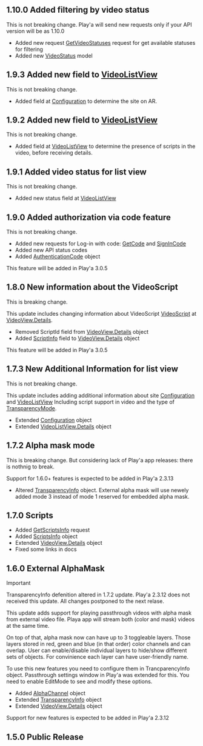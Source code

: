 ## 1.10.0 Added filtering by video status
This is not breaking change. Play'a will send new requests only if your API version will be as 1.10.0

- Added new request [GetVideoStatuses](docs.md#getvideostatuses) request for get available statuses for filtering
- Added new [VideoStatus](docs.md#videostatus) model

## 1.9.3 Added new field to [VideoListView](docs.md#videolistview)
This is not breaking change.

- Added field at [Configuration](docs.md#configuration) to determine the site on AR.

## 1.9.2 Added new field to [VideoListView](docs.md#videolistview)
This is not breaking change.

- Added field at [VideoListView](docs.md#videolistview) to determine the presence of scripts in the video, before receiving details.

## 1.9.1 Added video status for list view
This is not breaking change.

- Added new status field at [VideoListView](docs.md#videolistview)

## 1.9.0 Added authorization via code feature
This is not breaking change.

- Added new requests for Log-in with code: [GetCode](docs.md#getcode) and [SignInCode](docs.md#signincode)
- Added new API status codes
- Added [AuthenticationCode](docs.md#authenticationcode) object

This feature will be added in Play'a 3.0.5

## 1.8.0 New information about the VideoScript
This is breaking change.

This update includes changing information about VideoScript [VideoScript](docs.md#videoscript) at [VideoView.Details](docs.md#videoviewdetails).

- Removed ScriptId field from [VideoView.Details](docs.md#videoviewdetails) object
- Added [ScriptInfo](docs.md#scriptinfo) field to [VideoView.Details](docs.md#videoviewdetails) object

This feature will be added in Play'a 3.0.5

## 1.7.3 New Additional Information for list view
This is not breaking change.

This update includes adding additional information about site [Configuration](docs.md#configuration) and [VideoListView](docs.md#videolistview)
Including script support in video and the type of [TransparencyMode](docs.md#transparencymode).

- Extended [Configuration](docs.md#configuration) object
- Extended [VideoListView.Details](docs.md#videolistviewdetails) object

## 1.7.2 Alpha mask mode
This is breaking change. But considering lack of Play'a app releases: there is nothnig to break.

Support for 1.6.0+ features is expected to be added in Play'a 2.3.13

- Altered [TransparencyInfo](docs.md#transparencyinfo) object. External alpha mask will use newely added mode 3 instead of mode 1 reserved for embedded alpha mask.

## 1.7.0 Scripts
- Added [GetScriptsInfo](docs.md#getscriptsinfo) request
- Added [ScriptsInfo](docs.md#scriptsinfo) object
- Extended [VideoView.Details](docs.md#videoviewdetails) object
- Fixed some links in docs

## 1.6.0 External AlphaMask
> [!IMPORTANT]
> TransparencyInfo defenition altered in 1.7.2 update. Play'a 2.3.12 does not received this update. All changes postponed to the next relase.

This update adds support for playing passthrough videos with alpha mask from external video file.
Playa app will stream both (color and mask) videos at the same time.


On top of that, alpha mask now can have up to 3 toggleable layers.
Those layers stored in red, green and blue (in that order) color channels and can overlap.
User can enable/disable individual layers to hide/show different sets of objects.
For convinience each layer can have user-friendly name.


To use this new features you need to configure them in TrancparencyInfo object.
Passthrough settings window in Play'a was extended for this.
You need to enable EditMode to see and modify these options.


- Added [AlphaChannel](docs.md#alphachannel) object
- Extended [TransparencyInfo](docs.md#transparencyinfo) object
- Extended [VideoView.Details](docs.md#videoviewdetails) object


Support for new features is expected to be added in Play'a 2.3.12

## 1.5.0 Public Release
